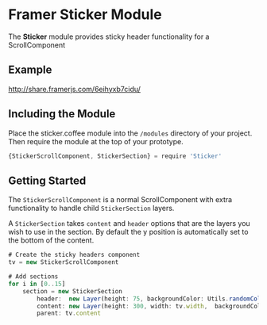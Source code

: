 # Framer Sticker Module
The **Sticker** module provides sticky header functionality for a ScrollComponent 

## Example
http://share.framerjs.com/6eihyxb7cidu/

## Including the Module
Place the sticker.coffee module into the `/modules` directory of your project. Then require the module at the top of your prototype.

```javascript
{StickerScrollComponent, StickerSection} = require 'Sticker'
```


## Getting Started

The `StickerScrollComponent` is a normal ScrollComponent with extra functionality to handle child `StickerSection` layers. 

A `StickerSection` takes `content` and `header` options that are the layers you wish to use in the section. By default the y position is automatically set to the bottom of the content.


```javascript
# Create the sticky headers component
tv = new StickerScrollComponent

# Add sections
for i in [0..15] 
	section = new StickerSection	
		header:  new Layer(height: 75, backgroundColor: Utils.randomColor())	
		content: new Layer(height: 300, width: tv.width,  backgroundColor: "#e3e3e3")
		parent: tv.content 
```
		
